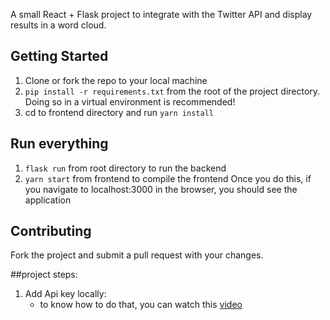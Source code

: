 A small React + Flask project to integrate with the Twitter API and display results in a word cloud. 

## Getting Started
1. Clone or fork the repo to your local machine
2. `pip install -r requirements.txt` from the root of the project directory. Doing so in a virtual environment is recommended!
3. cd to frontend directory and run `yarn install`

## Run everything
1. `flask run` from root directory to run the backend
2. `yarn start` from frontend to compile the frontend 
Once you do this, if you navigate to localhost:3000 in the browser, you should see the application

## Contributing
Fork the project and submit a pull request with your changes. 

##project steps:

1. Add Api key locally:
   * to know how to do that, you can watch this [video](https://www.youtube.com/watch?v=IolxqkL7cD8)
